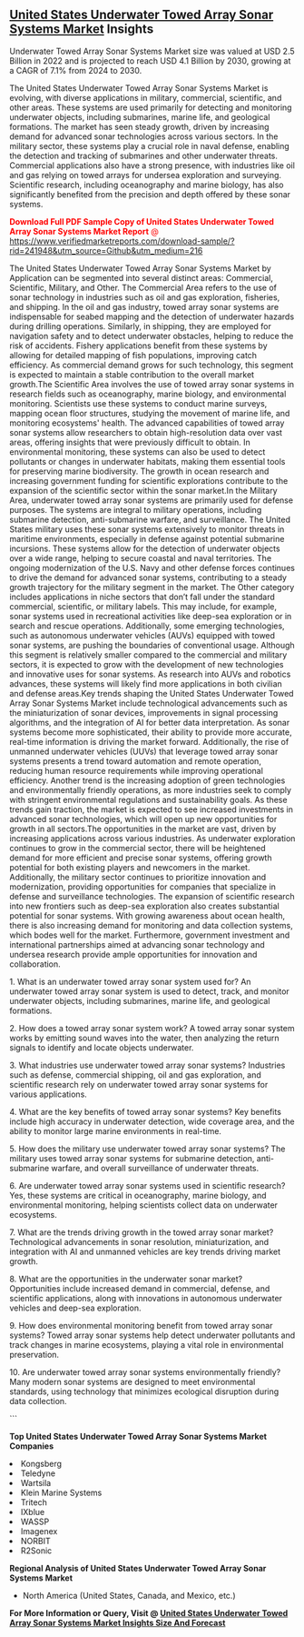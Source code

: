 <h2><a href="https://www.verifiedmarketreports.com/download-sample/?rid=241948&amp;utm_source=Github&amp;utm_medium=216" target="_blank">United States Underwater Towed Array Sonar Systems Market</a> Insights</h2><p>Underwater Towed Array Sonar Systems Market size was valued at USD 2.5 Billion in 2022 and is projected to reach USD 4.1 Billion by 2030, growing at a CAGR of 7.1% from 2024 to 2030.</p><p><p>The United States Underwater Towed Array Sonar Systems Market is evolving, with diverse applications in military, commercial, scientific, and other areas. These systems are used primarily for detecting and monitoring underwater objects, including submarines, marine life, and geological formations. The market has seen steady growth, driven by increasing demand for advanced sonar technologies across various sectors. In the military sector, these systems play a crucial role in naval defense, enabling the detection and tracking of submarines and other underwater threats. Commercial applications also have a strong presence, with industries like oil and gas relying on towed arrays for undersea exploration and surveying. Scientific research, including oceanography and marine biology, has also significantly benefited from the precision and depth offered by these sonar systems. <p><span class=""><span style="color: #ff0000;"><strong>Download Full PDF Sample Copy of United States Underwater Towed Array Sonar Systems Market Report</strong> @ </span><a href="https://www.verifiedmarketreports.com/download-sample/?rid=241948&amp;utm_source=Github&amp;utm_medium=216" target="_blank">https://www.verifiedmarketreports.com/download-sample/?rid=241948&amp;utm_source=Github&amp;utm_medium=216</a></span></p></p><p>The United States Underwater Towed Array Sonar Systems Market by Application can be segmented into several distinct areas: Commercial, Scientific, Military, and Other. The Commercial Area refers to the use of sonar technology in industries such as oil and gas exploration, fisheries, and shipping. In the oil and gas industry, towed array sonar systems are indispensable for seabed mapping and the detection of underwater hazards during drilling operations. Similarly, in shipping, they are employed for navigation safety and to detect underwater obstacles, helping to reduce the risk of accidents. Fishery applications benefit from these systems by allowing for detailed mapping of fish populations, improving catch efficiency. As commercial demand grows for such technology, this segment is expected to maintain a stable contribution to the overall market growth.The Scientific Area involves the use of towed array sonar systems in research fields such as oceanography, marine biology, and environmental monitoring. Scientists use these systems to conduct marine surveys, mapping ocean floor structures, studying the movement of marine life, and monitoring ecosystems' health. The advanced capabilities of towed array sonar systems allow researchers to obtain high-resolution data over vast areas, offering insights that were previously difficult to obtain. In environmental monitoring, these systems can also be used to detect pollutants or changes in underwater habitats, making them essential tools for preserving marine biodiversity. The growth in ocean research and increasing government funding for scientific explorations contribute to the expansion of the scientific sector within the sonar market.In the Military Area, underwater towed array sonar systems are primarily used for defense purposes. The systems are integral to military operations, including submarine detection, anti-submarine warfare, and surveillance. The United States military uses these sonar systems extensively to monitor threats in maritime environments, especially in defense against potential submarine incursions. These systems allow for the detection of underwater objects over a wide range, helping to secure coastal and naval territories. The ongoing modernization of the U.S. Navy and other defense forces continues to drive the demand for advanced sonar systems, contributing to a steady growth trajectory for the military segment in the market. The Other category includes applications in niche sectors that don’t fall under the standard commercial, scientific, or military labels. This may include, for example, sonar systems used in recreational activities like deep-sea exploration or in search and rescue operations. Additionally, some emerging technologies, such as autonomous underwater vehicles (AUVs) equipped with towed sonar systems, are pushing the boundaries of conventional usage. Although this segment is relatively smaller compared to the commercial and military sectors, it is expected to grow with the development of new technologies and innovative uses for sonar systems. As research into AUVs and robotics advances, these systems will likely find more applications in both civilian and defense areas.Key trends shaping the United States Underwater Towed Array Sonar Systems Market include technological advancements such as the miniaturization of sonar devices, improvements in signal processing algorithms, and the integration of AI for better data interpretation. As sonar systems become more sophisticated, their ability to provide more accurate, real-time information is driving the market forward. Additionally, the rise of unmanned underwater vehicles (UUVs) that leverage towed array sonar systems presents a trend toward automation and remote operation, reducing human resource requirements while improving operational efficiency. Another trend is the increasing adoption of green technologies and environmentally friendly operations, as more industries seek to comply with stringent environmental regulations and sustainability goals. As these trends gain traction, the market is expected to see increased investments in advanced sonar technologies, which will open up new opportunities for growth in all sectors.The opportunities in the market are vast, driven by increasing applications across various industries. As underwater exploration continues to grow in the commercial sector, there will be heightened demand for more efficient and precise sonar systems, offering growth potential for both existing players and newcomers in the market. Additionally, the military sector continues to prioritize innovation and modernization, providing opportunities for companies that specialize in defense and surveillance technologies. The expansion of scientific research into new frontiers such as deep-sea exploration also creates substantial potential for sonar systems. With growing awareness about ocean health, there is also increasing demand for monitoring and data collection systems, which bodes well for the market. Furthermore, government investment and international partnerships aimed at advancing sonar technology and undersea research provide ample opportunities for innovation and collaboration.<p>1. What is an underwater towed array sonar system used for? An underwater towed array sonar system is used to detect, track, and monitor underwater objects, including submarines, marine life, and geological formations.</p><p>2. How does a towed array sonar system work? A towed array sonar system works by emitting sound waves into the water, then analyzing the return signals to identify and locate objects underwater.</p><p>3. What industries use underwater towed array sonar systems? Industries such as defense, commercial shipping, oil and gas exploration, and scientific research rely on underwater towed array sonar systems for various applications.</p><p>4. What are the key benefits of towed array sonar systems? Key benefits include high accuracy in underwater detection, wide coverage area, and the ability to monitor large marine environments in real-time.</p><p>5. How does the military use underwater towed array sonar systems? The military uses towed array sonar systems for submarine detection, anti-submarine warfare, and overall surveillance of underwater threats.</p><p>6. Are underwater towed array sonar systems used in scientific research? Yes, these systems are critical in oceanography, marine biology, and environmental monitoring, helping scientists collect data on underwater ecosystems.</p><p>7. What are the trends driving growth in the towed array sonar market? Technological advancements in sonar resolution, miniaturization, and integration with AI and unmanned vehicles are key trends driving market growth.</p><p>8. What are the opportunities in the underwater sonar market? Opportunities include increased demand in commercial, defense, and scientific applications, along with innovations in autonomous underwater vehicles and deep-sea exploration.</p><p>9. How does environmental monitoring benefit from towed array sonar systems? Towed array sonar systems help detect underwater pollutants and track changes in marine ecosystems, playing a vital role in environmental preservation.</p><p>10. Are underwater towed array sonar systems environmentally friendly? Many modern sonar systems are designed to meet environmental standards, using technology that minimizes ecological disruption during data collection.</p>```</p><p><strong>Top United States Underwater Towed Array Sonar Systems Market Companies</strong></p><div data-test-id=""><p><li>Kongsberg</li><li> Teledyne</li><li> Wartsila</li><li> Klein Marine Systems</li><li> Tritech</li><li> IXblue</li><li> WASSP</li><li> Imagenex</li><li> NORBIT</li><li> R2Sonic</li></p><div><strong>Regional Analysis of&nbsp;United States Underwater Towed Array Sonar Systems Market</strong></div><ul><li dir="ltr"><p dir="ltr">North America&nbsp;(United States, Canada, and Mexico, etc.)</p></li></ul><p><strong>For More Information or Query, Visit @&nbsp;</strong><strong><a href="https://www.verifiedmarketreports.com/product/underwater-towed-array-sonar-systems-market/?utm_source=Github&amp;utm_medium=216" target="_blank">United States Underwater Towed Array Sonar Systems Market Insights Size And Forecast</a></strong></p></div>
